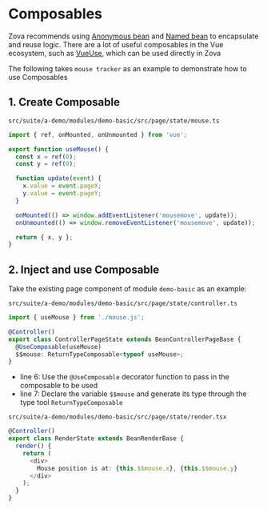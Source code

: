# Composables

Zova recommends using [Anonymous bean](../essentials/ioc/anonymous-bean.md) and [Named bean](../essentials/ioc/named-bean.md) to encapsulate and reuse logic. There are a lot of useful composables in the Vue ecosystem, such as [VueUse](https://vueuse.org/), which can be used directly in Zova

The following takes `mouse tracker` as an example to demonstrate how to use Composables

## 1. Create Composable

`src/suite/a-demo/modules/demo-basic/src/page/state/mouse.ts`

```typescript
import { ref, onMounted, onUnmounted } from 'vue';

export function useMouse() {
  const x = ref(0);
  const y = ref(0);

  function update(event) {
    x.value = event.pageX;
    y.value = event.pageY;
  }

  onMounted(() => window.addEventListener('mousemove', update));
  onUnmounted(() => window.removeEventListener('mousemove', update));

  return { x, y };
}
```

## 2. Inject and use Composable

Take the existing page component of module `demo-basic` as an example:

`src/suite/a-demo/modules/demo-basic/src/page/state/controller.ts`

```typescript
import { useMouse } from './mouse.js';

@Controller()
export class ControllerPageState extends BeanControllerPageBase {
  @UseComposable(useMouse)
  $$mouse: ReturnTypeComposable<typeof useMouse>;
}
```

- line 6: Use the `@UseComposable` decorator function to pass in the composable to be used
- line 7: Declare the variable `$$mouse` and generate its type through the type tool `ReturnTypeComposable`

`src/suite/a-demo/modules/demo-basic/src/page/state/render.tsx`

```typescript
@Controller()
export class RenderState extends BeanRenderBase {
  render() {
    return (
      <div>
        Mouse position is at: {this.$$mouse.x}, {this.$$mouse.y}
      </div>
    );
  }
}
```
